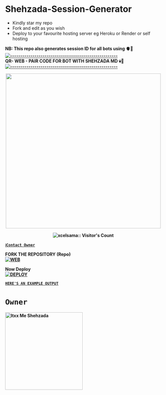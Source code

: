 # Shehzada-Session-Generator
- Kindly star my repo
- Fork and edit as you wish
- Deploy to your favourite hosting server eg Heroku or Render or self hosting

<strong>NB:<strong/> This repo also generates session ID for all bots using 🫀🖤
[![-----------------------------------------------------](https://raw.githubusercontent.com/andreasbm/readme/master/assets/lines/colored.png)](#table-of-contents)
<br/>QR- WEB - PAIR CODE FOR BOT WITH SHEHZADA MD 💀🚩
[![-----------------------------------------------------](https://raw.githubusercontent.com/andreasbm/readme/master/assets/lines/colored.png)](#table-of-contents)
<p align="center">
   <a href="https://github.com/chauhanzadaoo">
    <img src="https://telegra.ph/file/2237146b2108c4e8ce61d.jpg" width="500">
     
</a>
 <p align="center"><img src="https://profile-counter.glitch.me/{chauhanzadoo}/count.svg" alt="xcelsama:: Visitor's Count" /></p>



[`ℹ️Contact Owner`](https://wa.me/923431962180)

FORK THE REPOSITORY (Repo) 
    <br>
<a href="https://github.com/Itxxwasi/WASI-MD-QR"><img title="WEB" src="https://img.shields.io/badge/FORK Wasi-QR?color=black&style=for-the-badge&logo=stackshare"></a>

Now Deploy
    <br>
<a href='https://dashboard.heroku.com/new?template=https://github.com/Itxxwasi/SESSION-GENERATOR' target="_blank"><img alt='DEPLOY' src='https://img.shields.io/badge/-DEPLOY-black?style=for-the-badge&logo=heroku&logoColor=white'/>

[`HERE'S AN EXAMPLE OUTPUT`](https://wasi-session-test-2d5de70f8522.herokuapp.com)
# `Owner`

 <a href="https://github.com/chauhanzadaoo"><img src="https://github.com/chauhanzadaoo.png" width="250" height="250" alt="Itxx Me Shehzada"/></a>

